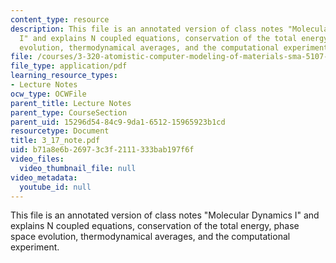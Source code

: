```yaml
---
content_type: resource
description: This file is an annotated version of class notes "Molecular Dynamics
  I" and explains N coupled equations, conservation of the total energy, phase space
  evolution, thermodynamical averages, and the computational experiment.
file: /courses/3-320-atomistic-computer-modeling-of-materials-sma-5107-spring-2005/b71a8e6b26973c3f2111333bab197f6f_3_17_note.pdf
file_type: application/pdf
learning_resource_types:
- Lecture Notes
ocw_type: OCWFile
parent_title: Lecture Notes
parent_type: CourseSection
parent_uid: 15296d54-84c9-9da1-6512-15965923b1cd
resourcetype: Document
title: 3_17_note.pdf
uid: b71a8e6b-2697-3c3f-2111-333bab197f6f
video_files:
  video_thumbnail_file: null
video_metadata:
  youtube_id: null
---
```

This file is an annotated version of class notes "Molecular Dynamics I" and explains N coupled equations, conservation of the total energy, phase space evolution, thermodynamical averages, and the computational experiment.

